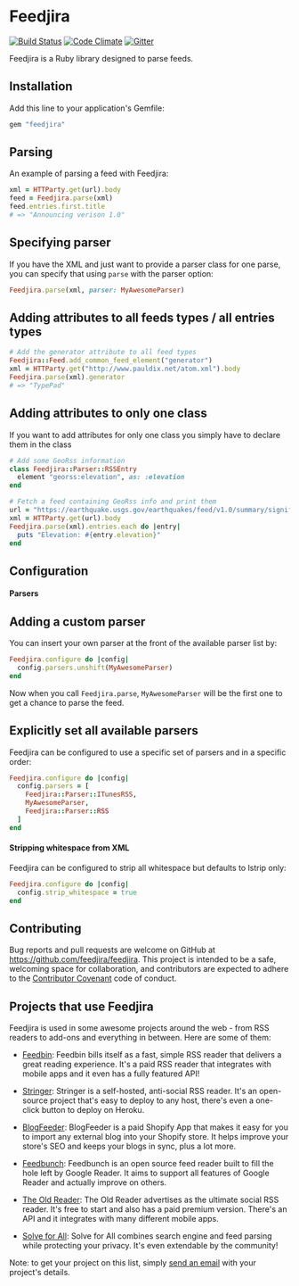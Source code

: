 # Feedjira

[![Build Status][travis-badge]][travis] [![Code Climate][code-climate-badge]][code-climate] [![Gitter][gitter-badge]][gitter]

[travis-badge]: https://travis-ci.org/feedjira/feedjira.svg?branch=master
[travis]: http://travis-ci.org/feedjira/feedjira
[code-climate-badge]: https://codeclimate.com/github/feedjira/feedjira/badges/gpa.svg
[code-climate]: https://codeclimate.com/github/feedjira/feedjira
[gitter-badge]: https://badges.gitter.im/feedjira/feedjira.svg
[gitter]: https://gitter.im/feedjira/feedjira?utm_source=badge&utm_medium=badge&utm_campaign=pr-badge

Feedjira is a Ruby library designed to parse feeds.

## Installation

Add this line to your application's Gemfile:

```ruby
gem "feedjira"
```

## Parsing

An example of parsing a feed with Feedjira:

```ruby
xml = HTTParty.get(url).body
feed = Feedjira.parse(xml)
feed.entries.first.title
# => "Announcing verison 1.0"
```

## Specifying parser

If you have the XML and just want to provide a parser class for one parse, you
can specify that using `parse` with the parser option:

```ruby
Feedjira.parse(xml, parser: MyAwesomeParser)
```

## Adding attributes to all feeds types / all entries types

```ruby
# Add the generator attribute to all feed types
Feedjira::Feed.add_common_feed_element("generator")
xml = HTTParty.get("http://www.pauldix.net/atom.xml").body
Feedjira.parse(xml).generator
# => "TypePad"
```

## Adding attributes to only one class

If you want to add attributes for only one class you simply have to declare them
in the class

```ruby
# Add some GeoRss information
class Feedjira::Parser::RSSEntry
  element "georss:elevation", as: :elevation
end

# Fetch a feed containing GeoRss info and print them
url = "https://earthquake.usgs.gov/earthquakes/feed/v1.0/summary/significant_week.atom"
xml = HTTParty.get(url).body
Feedjira.parse(xml).entries.each do |entry|
  puts "Elevation: #{entry.elevation}"
end
```

## Configuration

#### Parsers

## Adding a custom parser

You can insert your own parser at the front of the available parser list by:

```ruby
Feedjira.configure do |config|
  config.parsers.unshift(MyAwesomeParser)
end
```

Now when you call `Feedjira.parse`, `MyAwesomeParser` will be the first one to
get a chance to parse the feed.

## Explicitly set all available parsers

Feedjira can be configured to use a specific set of parsers and in a specific order:

```ruby
Feedjira.configure do |config|
  config.parsers = [
    Feedjira::Parser::ITunesRSS,
    MyAwesomeParser,
    Feedjira::Parser::RSS
  ]
end
```

#### Stripping whitespace from XML

Feedjira can be configured to strip all whitespace but defaults to lstrip only:

```ruby
Feedjira.configure do |config|
  config.strip_whitespace = true
end
```

## Contributing

Bug reports and pull requests are welcome on GitHub at
https://github.com/feedjira/feedjira. This project is intended to be a safe,
welcoming space for collaboration, and contributors are expected to adhere to
the [Contributor Covenant](http://contributor-covenant.org) code of conduct.

## Projects that use Feedjira

Feedjira is used in some awesome projects around the web - from RSS readers to
add-ons and everything in between. Here are some of them:

* [Feedbin][]: Feedbin bills itself as a fast, simple RSS reader that delivers a
  great reading experience. It's a paid RSS reader that integrates with mobile
  apps and it even has a fully featured API!

* [Stringer][]: Stringer is a self-hosted, anti-social RSS reader. It's an
  open-source project that's easy to deploy to any host, there's even a
  one-click button to deploy on Heroku.

* [BlogFeeder][]: BlogFeeder is a paid Shopify App that makes it easy for you to
  import any external blog into your Shopify store. It helps improve your
  store's SEO and keeps your blogs in sync, plus a lot more.

* [Feedbunch][]: Feedbunch is an open source feed reader built to fill the hole
  left by Google Reader. It aims to support all features of Google Reader and
  actually improve on others.

* [The Old Reader][old]: The Old Reader advertises as the ultimate social RSS
  reader. It's free to start and also has a paid premium version. There's an API
  and it integrates with many different mobile apps.

* [Solve for All][solve]: Solve for All combines search engine and feed parsing
  while protecting your privacy. It's even extendable by the community!

[Feedbin]: https://feedbin.com/
[Stringer]: https://github.com/swanson/stringer
[BlogFeeder]: https://apps.shopify.com/blogfeeder
[Feedbunch]: https://github.com/amatriain/feedbunch
[old]: http://theoldreader.com/
[solve]: https://solveforall.com/

Note: to get your project on this list, simply [send an email](mailto:feedjira@gmail.com)
with your project's details.
